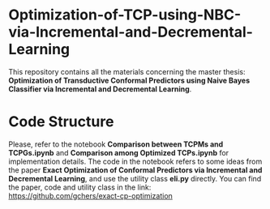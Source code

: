 # Optimization-of-TCP-using-NBC-via-Incremental-and-Decremental-Learning
This repository contains all the materials concerning the master thesis: **Optimization of Transductive Conformal Predictors using Naive Bayes Classifier via Incremental and Decremental Learning**.

# Code Structure
Please, refer to the notebook **Comparison between TCPMs and TCPGs.ipynb** and **Comparison among Optimized TCPs.ipynb** for implementation details. The code in the notebook refers to some ideas from the paper **Exact Optimization of Conformal Predictors via Incremental and Decremental Learning**, and use the utility class **eli.py** directly. You can find the paper, code and utility class in the link: https://github.com/gchers/exact-cp-optimization


